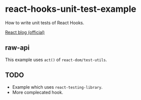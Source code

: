 # react-hooks-unit-test-example

How to write unit tests of React Hooks.

[React blog (official)](https://reactjs.org/blog/2019/02/06/react-v16.8.0.html#testing-hooks)

## raw-api

This example uses `act()` of `react-dom/test-utils`.

## TODO

* Example which uses `react-testing-library`.
* More complecated hook.
